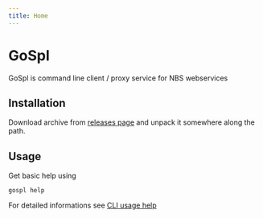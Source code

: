 ```yaml
---
title: Home
---
```


# GoSpl

GoSpl is command line client / proxy service for NBS webservices


## Installation

Download archive from [releases page](https://github.com/kockicica/gospl/releases) and unpack it somewhere along the
path.

## Usage

Get basic help using

```shell
gospl help
```

For detailed informations see [CLI usage help](gospl.md)
